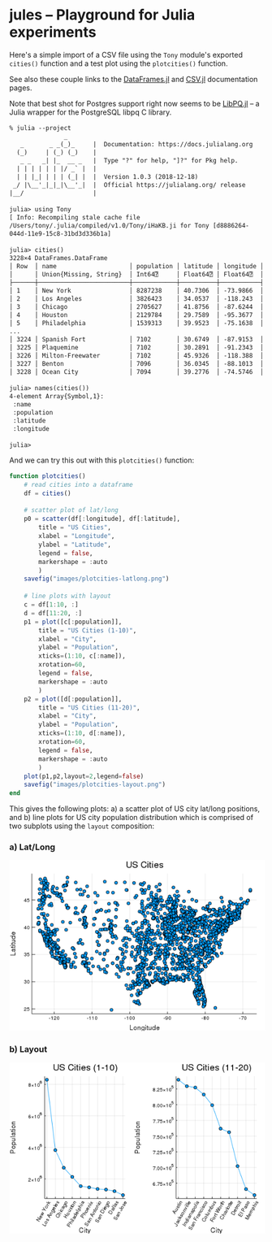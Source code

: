 # jules – Playground for Julia experiments

Here's a simple import of a CSV file using the `Tony` module's exported
`cities()` function and a test plot using the `plotcities()` function.

See also these couple links to the
[DataFrames.jl](https://juliadata.github.io/DataFrames.jl/stable/index.html)
and
[CSV.jl](https://juliadata.github.io/CSV.jl/stable/index.html)
documentation pages.

Note that best shot for Postgres support right now seems to be [LibPQ.jl](https://github.com/invenia/LibPQ.jl) –
a Julia wrapper for the PostgreSQL libpq C library.


```
% julia --project
               _
   _       _ _(_)_     |  Documentation: https://docs.julialang.org
  (_)     | (_) (_)    |
   _ _   _| |_  __ _   |  Type "?" for help, "]?" for Pkg help.
  | | | | | | |/ _` |  |
  | | |_| | | | (_| |  |  Version 1.0.3 (2018-12-18)
 _/ |\__'_|_|_|\__'_|  |  Official https://julialang.org/ release
|__/                   |

julia> using Tony
[ Info: Recompiling stale cache file /Users/tony/.julia/compiled/v1.0/Tony/iHaKB.ji for Tony [d8886264-044d-11e9-15c8-31bd3d336b1a]

julia> cities()
3228×4 DataFrames.DataFrame
│ Row  │ name                    │ population │ latitude │ longitude │
│      │ Union{Missing, String}  │ Int64⍰     │ Float64⍰ │ Float64⍰  │
├──────┼─────────────────────────┼────────────┼──────────┼───────────┤
│ 1    │ New York                │ 8287238    │ 40.7306  │ -73.9866  │
│ 2    │ Los Angeles             │ 3826423    │ 34.0537  │ -118.243  │
│ 3    │ Chicago                 │ 2705627    │ 41.8756  │ -87.6244  │
│ 4    │ Houston                 │ 2129784    │ 29.7589  │ -95.3677  │
│ 5    │ Philadelphia            │ 1539313    │ 39.9523  │ -75.1638  │
...
│ 3224 │ Spanish Fort            │ 7102       │ 30.6749  │ -87.9153  │
│ 3225 │ Plaquemine              │ 7102       │ 30.2891  │ -91.2343  │
│ 3226 │ Milton-Freewater        │ 7102       │ 45.9326  │ -118.388  │
│ 3227 │ Benton                  │ 7096       │ 36.0345  │ -88.1013  │
│ 3228 │ Ocean City              │ 7094       │ 39.2776  │ -74.5746  │

julia> names(cities())
4-element Array{Symbol,1}:
 :name      
 :population
 :latitude  
 :longitude

julia>
```

And we can try this out with this `plotcities()` function:

```julia
function plotcities()
    # read cities into a dataframe
    df = cities()

    # scatter plot of lat/long
    p0 = scatter(df[:longitude], df[:latitude],
        title = "US Cities",
        xlabel = "Longitude",
        ylabel = "Latitude",
        legend = false,
        markershape = :auto
        )
    savefig("images/plotcities-latlong.png")

    # line plots with layout
    c = df[1:10, :]
    d = df[11:20, :]
    p1 = plot([c[:population]],
        title = "US Cities (1-10)",
        xlabel = "City",
        ylabel = "Population",
        xticks=(1:10, c[:name]),
        xrotation=60,
        legend = false,
        markershape = :auto
        )
    p2 = plot([d[:population]],
        title = "US Cities (11-20)",
        xlabel = "City",
        ylabel = "Population",
        xticks=(1:10, d[:name]),
        xrotation=60,
        legend = false,
        markershape = :auto
        )
    plot(p1,p2,layout=2,legend=false)
    savefig("images/plotcities-layout.png")
end
```

This gives the following plots: a) a scatter plot of US city lat/long positions, and b) line plots for US city population distribution
which is comprised of two subplots using the `layout` composition:

### a) Lat/Long
![plotcities-latlong.png](./images/plotcities-latlong.png)

### b) Layout
![plotcities-layout.png](./images/plotcities-layout.png)
